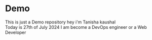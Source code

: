 # Demo
This is just a Demo repository
hey i'm Tanisha kaushal
<br>
Today is 27th of July 2024
I am become a DevOps engineer or a Web Developer
